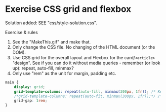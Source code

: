# Exercise CSS grid and flexbox

Solution added: SEE "css/style-solution.css".

Exercise & rules
1. See the "MakeThis.gif" and make that.
2. Only change the CSS file. No changing of the HTML document (or the DOM).
3. Use CSS grid for the overall layout and Flexbox for the card/`<article>` "design". See if you can do it without media queries - remember (or look up): repeat, auto-fill, minmax?
4. Only use "rem" as the unit for margin, padding etc. 

```css
main {
    display: grid;
    grid-template-columns: repeat(auto-fill, minmax(300px, 1fr)); /* Keep adding new columns - even if theres is no content for them. content does not always take up full width */
    /*grid-template-columns: repeat(auto-fit, minmax(300px, 1fr));*/ /* Don't add more columns than theres is content for. && +content "always" take full width */
    grid-gap: 1rem; 
}
```